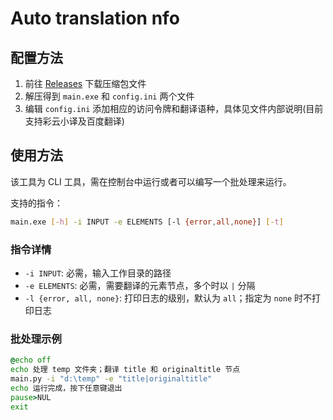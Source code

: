 # Auto translation nfo

## 配置方法

1. 前往 [Releases](/releases) 下载压缩包文件
2. 解压得到 `main.exe` 和 `config.ini` 两个文件
3. 编辑 `config.ini` 添加相应的访问令牌和翻译语种，具体见文件内部说明(目前支持彩云小译及百度翻译)

## 使用方法

该工具为 CLI 工具，需在控制台中运行或者可以编写一个批处理来运行。

支持的指令：
```bash
main.exe [-h] -i INPUT -e ELEMENTS [-l {error,all,none}] [-t]
```

### 指令详情

- `-i INPUT`: 必需，输入工作目录的路径
- `-e ELEMENTS`: 必需，需要翻译的元素节点，多个时以 `|` 分隔
- `-l {error, all, none}`: 打印日志的级别，默认为 `all`；指定为 `none` 时不打印日志

### 批处理示例

```bat
@echo off
echo 处理 temp 文件夹；翻译 title 和 originaltitle 节点
main.py -i "d:\temp" -e "title|originaltitle"
echo 运行完成，按下任意键退出
pause>NUL
exit
```
